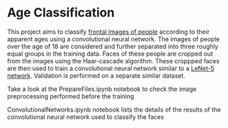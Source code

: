 # Age Classification

This project aims to classify [frontal images of people](http://chalearnlap.cvc.uab.es/dataset/19/description/) according to their apparent ages using a convolutional neural network. The images of people over the age of 18 are considered and further separated into three roughly equal groups in the training data. Faces of these people are cropped out from the images using the Haar-cascade algorithm. These croppped faces are then used to train a convolutional neural network similar to a [LeNet-5 network](http://yann.lecun.com/exdb/lenet/). Validation is performed on a separate similar dataset.

Take a look at the PrepareFiles.ipynb notebook to check the image preprocessing performed before the training

ConvolutionalNetworks.ipynb notebook lists the details of the results of the convolutional neural network used to classify the faces
